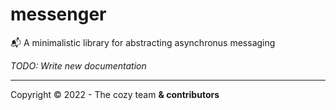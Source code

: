 # messenger
📬 A minimalistic library for abstracting asynchronus messaging

*TODO: Write new documentation*

---

Copyright © 2022 - The cozy team **& contributors**
